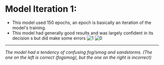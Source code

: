 # Model Iteration 1:

- This model used 150 epochs, an epoch is basically an iteration of the model's training.
- This model had generally good results and was largely confident in its decision s but did make some errors
![1](https://github.com/ScratchyCat-MIT/HazardousWeatherAlert-JetsonAI/assets/59852805/bfe2e820-768f-416f-aca1-46d94b63bb7b) ![0](https://github.com/ScratchyCat-MIT/HazardousWeatherAlert-JetsonAI/assets/59852805/bbf07b51-5e70-4c52-8a97-f5521100f57a)

---
*The model had a tendency of confusing fog/smog and sandstorms. (The one on the left is correct (fogsmog), but the one on the right is incorrect)*
